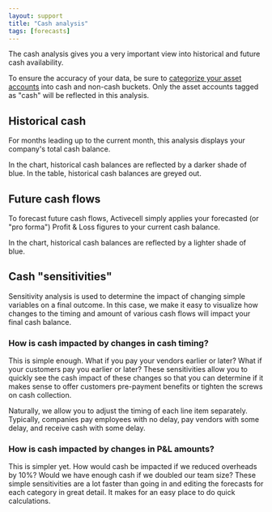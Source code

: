 ```yaml
---
layout: support
title: "Cash analysis"
tags: [forecasts]
---
```


The cash analysis gives you a very important view into historical and future cash availability.

To ensure the accuracy of your data, be sure to [categorize your asset accounts]() into cash and non-cash buckets. Only the asset accounts tagged as "cash" will be reflected in this analysis.

## Historical cash

For months leading up to the current month, this analysis displays your company's total cash balance.

<!-- screenshot -->

In the chart, historical cash balances are reflected by a darker shade of blue. In the table, historical cash balances are greyed out.

## Future cash flows

To forecast future cash flows, Activecell simply applies your forecasted (or "pro forma") Profit & Loss figures to your current cash balance.

In the chart, historical cash balances are reflected by a lighter shade of blue.

## Cash "sensitivities"

Sensitivity analysis is used to determine the impact of changing simple variables on a final outcome. In this case, we make it easy to visualize how changes to the timing and amount of various cash flows will impact your final cash balance.

### How is cash impacted by changes in cash timing?

This is simple enough. What if you pay your vendors earlier or later? What if your customers pay you earlier or later? These sensitivities allow you to quickly see the cash impact of these changes so that you can determine if it makes sense to offer customers pre-payment benefits or tighten the screws on cash collection.

Naturally, we allow you to adjust the timing of each line item separately. Typically, companies pay employees with no delay, pay vendors with some delay, and receive cash with some delay.

### How is cash impacted by changes in P&L amounts?

This is simpler yet. How would cash be impacted if we reduced overheads by 10%? Would we have enough cash if we doubled our team size? These simple sensitivities are a lot faster than going in and editing the forecasts for each category in great detail. It makes for an easy place to do quick calculations.